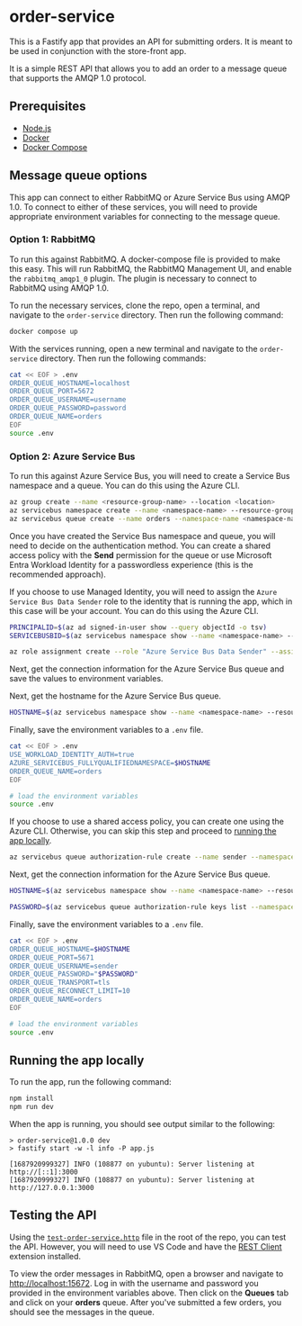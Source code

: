 # order-service

This is a Fastify app that provides an API for submitting orders. It is meant to be used in conjunction with the store-front app.

It is a simple REST API that allows you to add an order to a message queue that supports the AMQP 1.0 protocol.

## Prerequisites

- [Node.js](https://nodejs.org/en/download/)
- [Docker](https://docs.docker.com/get-docker/)
- [Docker Compose](https://docs.docker.com/compose/install/)


## Message queue options

This app can connect to either RabbitMQ or Azure Service Bus using AMQP 1.0. To connect to either of these services, you will need to provide appropriate environment variables for connecting to the message queue.

### Option 1: RabbitMQ

To run this against RabbitMQ. A docker-compose file is provided to make this easy. This will run RabbitMQ, the RabbitMQ Management UI, and enable the `rabbitmq_amqp1_0` plugin. The plugin is necessary to connect to RabbitMQ using AMQP 1.0.

To run the necessary services, clone the repo, open a terminal, and navigate to the `order-service` directory. Then run the following command:

```bash
docker compose up
```

With the services running, open a new terminal and navigate to the `order-service` directory. Then run the following commands:

```bash
cat << EOF > .env
ORDER_QUEUE_HOSTNAME=localhost
ORDER_QUEUE_PORT=5672
ORDER_QUEUE_USERNAME=username
ORDER_QUEUE_PASSWORD=password
ORDER_QUEUE_NAME=orders
EOF
source .env
```

### Option 2: Azure Service Bus

To run this against Azure Service Bus, you will need to create a Service Bus namespace and a queue. You can do this using the Azure CLI. 

```bash
az group create --name <resource-group-name> --location <location>
az servicebus namespace create --name <namespace-name> --resource-group <resource-group-name>
az servicebus queue create --name orders --namespace-name <namespace-name> --resource-group <resource-group-name>
```

Once you have created the Service Bus namespace and queue, you will need to decide on the authentication method. You can create a shared access policy with the **Send** permission for the queue or use Microsoft Entra Workload Identity for a passwordless experience (this is the recommended approach).

If you choose to use Managed Identity, you will need to assign the `Azure Service Bus Data Sender` role to the identity that is running the app, which in this case will be your account. You can do this using the Azure CLI.

```bash
PRINCIPALID=$(az ad signed-in-user show --query objectId -o tsv)
SERVICEBUSBID=$(az servicebus namespace show --name <namespace-name> --resource-group <resource-group-name> --query id -o tsv)

az role assignment create --role "Azure Service Bus Data Sender" --assignee $PRINCIPALID --scope $SERVICEBUSBID
```

Next, get the connection information for the Azure Service Bus queue and save the values to environment variables.

Next, get the hostname for the Azure Service Bus queue.

```bash
HOSTNAME=$(az servicebus namespace show --name <namespace-name> --resource-group <resource-group-name> --query serviceBusEndpoint -o tsv | sed 's/https:\/\///;s/:443\///')
```

Finally, save the environment variables to a `.env` file.

```bash
cat << EOF > .env
USE_WORKLOAD_IDENTITY_AUTH=true
AZURE_SERVICEBUS_FULLYQUALIFIEDNAMESPACE=$HOSTNAME
ORDER_QUEUE_NAME=orders
EOF

# load the environment variables
source .env
```

If you choose to use a shared access policy, you can create one using the Azure CLI. Otherwise, you can skip this step and proceed to [running the app locally](#running-the-app-locally).

```bash
az servicebus queue authorization-rule create --name sender --namespace-name <namespace-name> --resource-group <resource-group-name> --queue-name orders --rights Send
```

Next, get the connection information for the Azure Service Bus queue.

```bash
HOSTNAME=$(az servicebus namespace show --name <namespace-name> --resource-group <resource-group-name> --query serviceBusEndpoint -o tsv | sed 's/https:\/\///;s/:443\///')

PASSWORD=$(az servicebus queue authorization-rule keys list --namespace-name <namespace-name> --resource-group <resource-group-name> --queue-name orders --name sender --query primaryKey -o tsv)
```

Finally, save the environment variables to a `.env` file.

```bash
cat << EOF > .env
ORDER_QUEUE_HOSTNAME=$HOSTNAME
ORDER_QUEUE_PORT=5671
ORDER_QUEUE_USERNAME=sender
ORDER_QUEUE_PASSWORD="$PASSWORD"
ORDER_QUEUE_TRANSPORT=tls
ORDER_QUEUE_RECONNECT_LIMIT=10
ORDER_QUEUE_NAME=orders
EOF

# load the environment variables
source .env
```

## Running the app locally

To run the app, run the following command:

```bash
npm install
npm run dev
```

When the app is running, you should see output similar to the following:

```text
> order-service@1.0.0 dev
> fastify start -w -l info -P app.js

[1687920999327] INFO (108877 on yubuntu): Server listening at http://[::1]:3000
[1687920999327] INFO (108877 on yubuntu): Server listening at http://127.0.0.1:3000
```

## Testing the API

Using the [`test-order-service.http`](./test-order-service.http) file in the root of the repo, you can test the API. However, you will need to use VS Code and have the [REST Client](https://marketplace.visualstudio.com/items?itemName=humao.rest-client) extension installed.

To view the order messages in RabbitMQ, open a browser and navigate to [http://localhost:15672](http://localhost:15672). Log in with the username and password you provided in the environment variables above. Then click on the **Queues** tab and click on your **orders** queue. After you've submitted a few orders, you should see the messages in the queue.